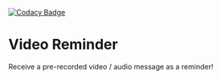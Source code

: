 [![Codacy Badge](https://api.codacy.com/project/badge/Grade/73e7ba875e69421da29ef65231a58bbf)](https://www.codacy.com?utm_source=github.com&amp;utm_medium=referral&amp;utm_content=r0shka/motivation-call&amp;utm_campaign=Badge_Grade)

# Video Reminder
Receive a pre-recorded video / audio message as a reminder! 
